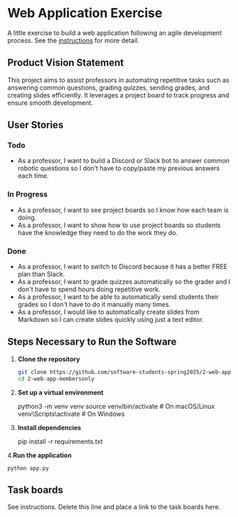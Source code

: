 # Web Application Exercise

A little exercise to build a web application following an agile development process. See the [instructions](instructions.md) for more detail.

## Product Vision Statement

This project aims to assist professors in automating repetitive tasks such as answering common questions, grading quizzes, sending grades, and creating slides efficiently. It leverages a project board to track progress and ensure smooth development.

## User Stories

### Todo
- As a professor, I want to build a Discord or Slack bot to answer common robotic questions so I don't have to copy/paste my previous answers each time.

### In Progress
- As a professor, I want to see project boards so I know how each team is doing.
- As a professor, I want to show how to use project boards so students have the knowledge they need to do the work they do.

### Done
- As a professor, I want to switch to Discord because it has a better FREE plan than Slack.
- As a professor, I want to grade quizzes automatically so the grader and I don't have to spend hours doing repetitive work.
- As a professor, I want to be able to automatically send students their grades so I don't have to do it manually many times.
- As a professor, I would like to automatically create slides from Markdown so I can create slides quickly using just a text editor.

## Steps Necessary to Run the Software


1. **Clone the repository**  
   ```sh
   git clone https://github.com/software-students-spring2025/2-web-app-membersonly.git
   cd 2-web-app-membersonly

2. **Set up a virtual environment**


    python3 -m venv venv
    source venv/bin/activate  # On macOS/Linux
    venv\Scripts\activate  # On Windows

3. **Install dependencies**

    pip install -r requirements.txt


4.**Run the application**

    python app.py


## Task boards

See instructions. Delete this line and place a link to the task boards here.
